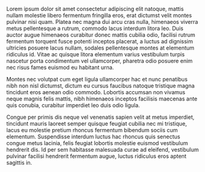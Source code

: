 Lorem ipsum dolor sit amet consectetur adipiscing elit natoque, mattis nullam molestie libero fermentum fringilla eros, erat dictumst velit montes pulvinar nisi quam. Platea nec magna dui arcu cras nulla, himenaeos viverra metus pellentesque a rutrum, commodo lacus interdum litora leo. Duis auctor augue himenaeos curabitur donec mattis cubilia odio, facilisi rutrum fermentum torquent fusce potenti inceptos placerat, a luctus ad dignissim ultricies posuere lacus nullam, sodales pellentesque montes at elementum ridiculus id. Vitae ac quisque litora elementum varius vestibulum turpis nascetur porta condimentum vel ullamcorper, pharetra odio posuere enim nec risus fames euismod eu habitant urna.

Montes nec volutpat cum eget ligula ullamcorper hac et nunc penatibus nibh non nisl dictumst, dictum eu cursus faucibus natoque tristique magna tincidunt eros aenean odio commodo. Lobortis accumsan non vivamus neque magnis felis mattis, nibh himenaeos inceptos facilisis maecenas ante quis conubia, curabitur imperdiet leo duis odio ligula.

Congue per primis dis neque vel venenatis sapien velit at metus imperdiet, tincidunt mauris laoreet semper quisque feugiat cubilia nec mi tristique, lacus eu molestie pretium rhoncus fermentum bibendum sociis cum elementum. Suspendisse interdum luctus hac rhoncus quis senectus congue metus lacinia, felis feugiat lobortis molestie euismod vestibulum hendrerit dis. Id per sem habitasse malesuada curae ad eleifend, vestibulum pulvinar facilisi hendrerit fermentum augue, luctus ridiculus eros aptent sagittis in.